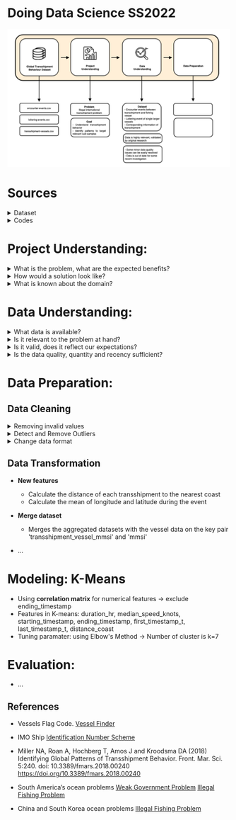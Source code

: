 # Doing Data Science SS2022

![CRISP DIAGRAM](https://github.com/neuhart/Doing_DataScience_SS22/blob/9d0145dc1b2806f7ee67366fe8f2775c9be777cc/graphics/Screen%20Shot%202022-05-04%20at%2020.40.24.png)


# Sources
<details><summary>Dataset</summary>

* <a href="https://www.kaggle.com/datasets/sayansh001/global-transshipment-behaviour">Kaggle Data Source</a>
* <a href="https://github.com/neuhart/Doing_DataScience_SS22/blob/main/data_description.md">Global Transshipment Behaviour Dataset Discription</a>
* <a href="https://github.com/neuhart/Doing_DataScience_SS22/blob/main/data_description.md">Specified Data Description</a>
* <a href="https://github.com/neuhart/Doing_DataScience_SS22/tree/main/data">Modified and Original Dataset</a>




</p>
</details>

<details><summary>Codes</summary>
  
* <a href="https://github.com/neuhart/Doing_DataScience_SS22/blob/main/maps.ipynb">Global Map</a>
* <a href="https://github.com/neuhart/Doing_DataScience_SS22/blob/main/EDA.ipynb">Data Cleaning</a>
* <a href="https://github.com/neuhart/Doing_DataScience_SS22/blob/main/transformation.ipynb">Data Transformation</a>
* <a href="https://github.com/neuhart/Doing_DataScience_SS22/blob/Clustering/Clustering_p.ipynb">Dimensional Reduction</a>

</p>
</details>






# Project Understanding:

<details><summary> What is the problem, what are the expected benefits? </summary>

* Transhipment, i.e. ship to ship transactions involving goods, personnel etc., is a global phenomenon that often takes places in international waters 

* Good faith actors have no incentive to report their activities and often do not have GOs and NGOs they could report to

* This enables bad actors to hide activities like human rights abuses, tax evasion and supply chain obfuscation
  
</p>
</details>

<details><summary> How would a solution look like? </summary>

* To gain and present an understanding of the underlying mechanisms of transshipment behavior

* To identify patterns in transshipping behavior that enable stakeholders to target only the relevant sub-samples for further analysis and action

</details>

<details><summary> What is known about the domain? </summary>

* The original research paper that created the dataset, the kaggle description and further research by our own team (readme and data description)

  - Identifying Global Patterns of Transshipment Behavior <a href="https://www.frontiersin.org/articles/10.3389/fmars.2018.00240/full#:~:text=Transshipment%20behaviors%20were%20identified%20using,single%2Dvessel%20loitering%E2%80%9D%20events">Miller et al. (2018)</a> 

  - <a href="https://www.kaggle.com/datasets/sayansh001/global-transshipment-behaviour">Data Source</a>

  - <a href="https://github.com/neuhart/Doing_DataScience_SS22/blob/draft_goals/README.md">README</a>

  - <a href="https://github.com/neuhart/Doing_DataScience_SS22/blob/draft_goals/data_description.md">Data description</a>
  
</details>

# Data Understanding:

<details><summary> What data is available? </summary>

* A dataset featuring pre-identified encounter events between larger vessels( > 300 GT) related to the fishing industry

* A similar dataset featuring loitering events of a single larger vessel related to the fishing industry, but no other vessels with active AIS systems nearby

* A list of transshipment capable vessels and a list of their respective features(flag etc...) 
  
 </details>

<details><summary> Is it relevant to the problem at hand? </summary>

* Highly: We have the geographic distribution, time intervals, timestamps of events and additional features at the transshipment vessel level 
  
   </details>

<details><summary> Is it valid, does it reflect our expectations? </summary>

* The dataset complies with its description, including metadata, the original research is published and peer reviewed and also external sources
  
   </details>

<details><summary> Is the data quality, quantity and recency sufficient? </summary>

* There are some slight issues with data quality that can be easily alleviated via standard methods

* Data quantity is well beyond the need of most standard approaches

* Recency will require some further investigation during evaluation

  - While the data is from within the last decade, there could be some shifts in behavior during the 5 years included in the datasets

  - We do however include time related data in our models to counter this issue early on
  
   </details>

# Data Preparation:

## Data Cleaning

<details><summary> Removing invalid values </summary>
  
  - Remove the tuples whose wrong mmsi format (must be 8-digit number)
  - Remove all tuples whose null values
  - Remove duplicates
    </details>
    
 <details><summary> Detect and Remove Outliers </summary>
  
  * **encounter-events**
    - duration_hr: remove encouters lasted > 65h (96.7% remain)
    - median_distance: 5.282% of data whose median distance equals 0 (have not yet decided to remove or not)
  
  * **loitering-events**
    - loitering_duration: remove 1% of the data whose loitering event longer than 200 hours 
  
  * **transshipment_vessels**
    - Unchanged
   </details>   
   
  <details><summary> Change data format </summary>
  
  - Change the format of start_time and end_time from object to datetime
  - 
    </details>
    

    
## Data Transformation
* **New features**
  * Calculate the distance of each transshipment to the nearest coast
  * Calculate the mean of longitude and latitude during the event 
  
* **Merge dataset**
  * Merges the aggregated datasets with the vessel data on the key pair 'transshipment_vessel_mmsi' and 'mmsi'

* ...

# Modeling: K-Means

* Using **correlation matrix** for numerical features &rarr;  exclude ending_timestamp
* Features in K-means: duration_hr, median_speed_knots, starting_timestamp, ending_timestamp, first_timestamp_t, last_timestamp_t, distance_coast
* Tuning paramater: using Elbow's Method &rarr; Number of cluster is k=7



# Evaluation:

* ...




## References
* Vessels Flag Code.
  <a href="https://api.vesselfinder.com/docs/ref-flags.html">Vessel Finder</a>
* IMO Ship
  <a href="https://wwwcdn.imo.org/localresources/en/OurWork/IIIS/Documents/A%2030-Res.1117%20-%20Imo%20Ship%20Identification%20Number%20Scheme.pdf">Identification Number Scheme</a>
* Miller NA, Roan A, Hochberg T, Amos J and Kroodsma DA (2018) Identifying Global Patterns of Transshipment Behavior. Front. Mar. Sci. 5:240. doi: 10.3389/fmars.2018.00240
  https://doi.org/10.3389/fmars.2018.00240
* South America’s ocean problems
<a href="https://news.mongabay.com/2019/04/weak-governance-undermines-south-americas-ocean-ecosystems/">Weak Government Problem</a>
<a href="https://www.aa.com.tr/en/americas/illegal-fishing-threatens-stocks-in-south-america/2182404">Illegal Fishing Problem</a>

* China and South Korea ocean problems
<a href="https://foreignpolicy.com/2020/11/30/china-beijing-fishing-africa-north-korea-south-china-sea/">Illegal Fishing Problem</a>


